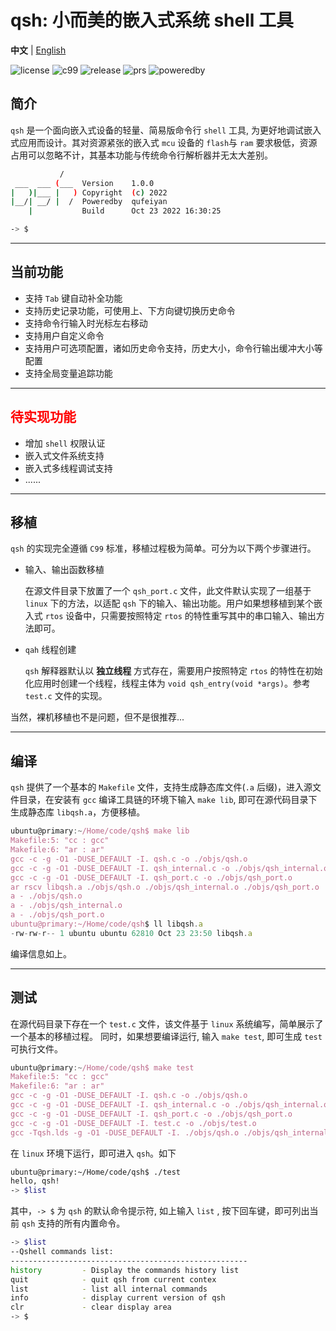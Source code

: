 # qsh: 小而美的嵌入式系统 shell 工具 

**中文** | [English](README.md)  

![license](https://img.shields.io/badge/license-MIT-orange)
![c99](https://img.shields.io/badge/standard-C99-blue)
![release](https://img.shields.io/badge/release-1.0.0-green)
![prs](https://img.shields.io/badge/PRs-welcome-brightgreen)
![poweredby](https://img.shields.io/badge/powered%20by-qufeiyan-red)

## 简介
`qsh` 是一个面向嵌入式设备的轻量、简易版命令行 `shell` 工具, 为更好地调试嵌入式应用而设计。其对资源紧张的嵌入式 `mcu` 设备的 `flash`与 `ram` 要求极低，资源占用可以忽略不计，其基本功能与传统命令行解析器并无太大差别。

```bash
           /
 ___  ___ (___  Version    1.0.0
|   )|___ |   ) Copyright  (c) 2022
|__/| __/ |  /  Poweredby  qufeiyan
    |           Build      Oct 23 2022 16:30:25

-> $
```

---
## 当前功能
- 支持 `Tab` 键自动补全功能
- 支持历史记录功能，可使用上、下方向键切换历史命令
- 支持命令行输入时光标左右移动
- 支持用户自定义命令
- 支持用户可选项配置，诸如历史命令支持，历史大小，命令行输出缓冲大小等配置
- 支持全局变量追踪功能

---
## <span style = "color: red">待实现功能</span>
- 增加 `shell` 权限认证
- 嵌入式文件系统支持
- 嵌入式多线程调试支持
- ...... 

---
## 移植
`qsh` 的实现完全遵循 `C99` 标准，移植过程极为简单。可分为以下两个步骤进行。

- 输入、输出函数移植

    在源文件目录下放置了一个 `qsh_port.c` 文件，此文件默认实现了一组基于 `linux` 下的方法，以适配 `qsh` 下的输入、输出功能。用户如果想移植到某个嵌入式 `rtos` 设备中，只需要按照特定 `rtos` 的特性重写其中的串口输入、输出方法即可。

- `qah` 线程创建
 
    `qsh` 解释器默认以 **独立线程** 方式存在，需要用户按照特定 `rtos` 的特性在初始化应用时创建一个线程，线程主体为 `void qsh_entry(void *args)`。参考 `test.c` 文件的实现。

当然，裸机移植也不是问题，但不是很推荐...

---
## 编译
`qsh` 提供了一个基本的 `Makefile` 文件，支持生成静态库文件(`.a` 后缀)，进入源文件目录，在安装有 `gcc` 编译工具链的环境下输入 `make lib`, 
即可在源代码目录下生成静态库 `libqsh.a`，方便移植。

```js
ubuntu@primary:~/Home/code/qsh$ make lib
Makefile:5: "cc : gcc"
Makefile:6: "ar : ar"
gcc -c -g -O1 -DUSE_DEFAULT -I. qsh.c -o ./objs/qsh.o
gcc -c -g -O1 -DUSE_DEFAULT -I. qsh_internal.c -o ./objs/qsh_internal.o
gcc -c -g -O1 -DUSE_DEFAULT -I. qsh_port.c -o ./objs/qsh_port.o
ar rscv libqsh.a ./objs/qsh.o ./objs/qsh_internal.o ./objs/qsh_port.o
a - ./objs/qsh.o
a - ./objs/qsh_internal.o
a - ./objs/qsh_port.o
ubuntu@primary:~/Home/code/qsh$ ll libqsh.a 
-rw-rw-r-- 1 ubuntu ubuntu 62810 Oct 23 23:50 libqsh.a
```
编译信息如上。

---
## 测试 
在源代码目录下存在一个 `test.c` 文件，该文件基于
`linux` 系统编写，简单展示了一个基本的移植过程。
同时，如果想要编译运行, 输入 `make test`, 即可生成 `test` 可执行文件。
```js
ubuntu@primary:~/Home/code/qsh$ make test
Makefile:5: "cc : gcc"
Makefile:6: "ar : ar"
gcc -c -g -O1 -DUSE_DEFAULT -I. qsh.c -o ./objs/qsh.o
gcc -c -g -O1 -DUSE_DEFAULT -I. qsh_internal.c -o ./objs/qsh_internal.o
gcc -c -g -O1 -DUSE_DEFAULT -I. qsh_port.c -o ./objs/qsh_port.o
gcc -c -g -O1 -DUSE_DEFAULT -I. test.c -o ./objs/test.o
gcc -Tqsh.lds -g -O1 -DUSE_DEFAULT -I. ./objs/qsh.o ./objs/qsh_internal.o ./objs/qsh_port.o ./objs/test.o -o test
```
在 `linux` 环境下运行，即可进入 `qsh`。如下
```bash
ubuntu@primary:~/Home/code/qsh$ ./test
hello, qsh!
-> $list
```

其中，`-> $` 为 `qsh` 的默认命令提示符, 如上输入 `list` , 按下回车键，即可列出当前 `qsh` 支持的所有内置命令。

```bash
-> $list
--Qshell commands list:
-----------------------------------------------------
history         - Display the commands history list
quit            - quit qsh from current contex
list            - list all internal commands
info            - display current version of qsh
clr             - clear display area
-> $
```



